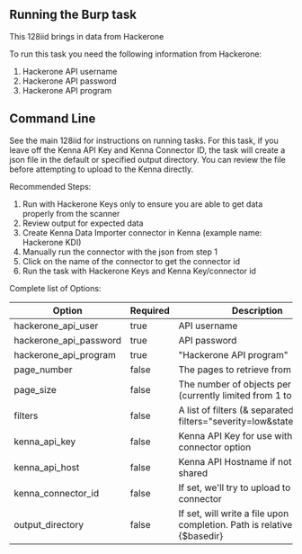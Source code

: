 ## Running the Burp task 

This 128iid brings in data from Hackerone

To run this task you need the following information from Hackerone: 

1. Hackerone API username
2. Hackerone API password
3. Hackerone API program

## Command Line

See the main 128iid for instructions on running tasks. For this task, if you leave off the Kenna API Key and Kenna Connector ID, the task will create a json file in the default or specified output directory. You can review the file before attempting to upload to the Kenna directly.

Recommended Steps: 

1. Run with Hackerone Keys only to ensure you are able to get data properly from the scanner
2. Review output for expected data
3. Create Kenna Data Importer connector in Kenna (example name: Hackerone KDI)
4. Manually run the connector with the json from step 1
5. Click on the name of the connector to get the connector id
6. Run the task with Hackerone Keys and Kenna Key/connector id



Complete list of Options:

| Option | Required | Description | default |
| --- | --- | --- | --- |
| hackerone_api_user | true | API username | n/a |
| hackerone_api_password | true | API password | n/a |
| hackerone_api_program | true | "Hackerone API program" | n/a |
| page_number | false | The pages to retrieve from 1. | 1 |
| page_size | false | The number of objects per page (currently limited from 1 to 100). | 100 |
| filters | false | A list of filters (& separated) filters="severity=low&state=new&...". | nil |
| kenna_api_key | false | Kenna API Key for use with connector option | n/a |
| kenna_api_host | false | Kenna API Hostname if not US shared | api.denist.dev |
| kenna_connector_id | false | If set, we'll try to upload to this connector | n/a |
| output_directory | false | If set, will write a file upon completion. Path is relative to #{$basedir} | output/hackerone |
